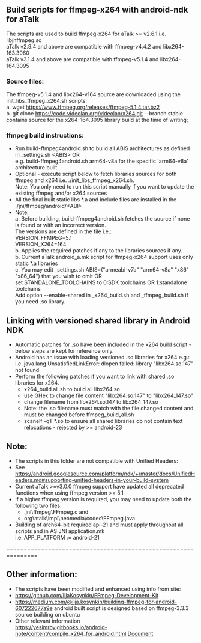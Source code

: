 ## Build scripts for ffmpeg-x264 with android-ndk for aTalk
The scripts are used to build ffmpeg-x264 for aTalk >= v2.6.1 i.e. libjnffmpeg.so<br/>
aTalk v2.9.4 and above are compatible with ffmpeg-v4.4.2 and libx264-163.3060<br/>
aTalk v3.1.4 and above are compatible with ffmpeg-v5.1.4 and libx264-164.3095

### Source files:
The ffmpeg-v5.1.4 and libx264-v164 source are downloaded using the init_libs_ffmpeg_x264.sh scripts:<br/>
  a. wget https://www.ffmpeg.org/releases/ffmpeg-5.1.4.tar.bz2<br/>
  b. git clone https://code.videolan.org/videolan/x264.git --branch stable<br/>
     contains source for the x264-164.3095 library build at the time of writing;

### ffmpeg build instructions:
* Run build-ffmpeg4android.sh to build all ABIS architectures as defined in _settings.sh &lt;ABIS> OR<br/>
  e.g. build-ffmpeg4android.sh arm64-v8a for the specific 'arm64-v8a' architecture built
* Optional - execute script below to fetch libraries sources for both ffmpeg and x264 i.e. ./init_libs_ffmpeg_x264.sh. <br/>
  Note: You only need to run this script manually if you want to update the existing ffmpeg and/or x264 sources<br/>
* All the final built static libs *.a and include files are installed in the ./jni/ffmpeg/android/&lt;ABI>
* Note:<br/>
 a. Before building, build-ffmpeg4android.sh fetches the source if none is found or with an incorrect version.<br/>
    The versions are defined in the file i.e.:<br/>
    VERSION_FFMPEG=5.1<br/>
    VERSION_X264=164<br/>
  b. Applies the required patches if any to the libraries sources if any.<br/>
  b. Current aTalk android_a.mk script for ffmpeg-x264 support uses only static *.a libraries<br/>
  c. You may edit _settings.sh ABIS=("armeabi-v7a" "arm64-v8a" "x86" "x86_64") that you wish to omit OR<br/>
  set STANDALONE_TOOLCHAINS to 0:SDK toolchains OR 1:standalone toolchains<br/>
  Add option --enable-shared in _x264_build.sh and _ffmpeg_build.sh if you need .so library.<br/>

## Linking with versioned shared library in Android NDK
* Automatic patches for .so have been included in the x264 build script - below steps are kept for reference only.
* Android has an issue with loading versioned .so libraries for x264 e.g.:<br/>
  i.e. java.lang.UnsatisfiedLinkError: dlopen failed: library "libx264.so.147" not found
* Perform the following patches if you want to link with shared .so libraries for x264.
  - x264_build.all.sh to build all libx264.so
  - use GHex to change file content "libx264.so.147" to "libx264_147.so"
  - change filename from libx264.so.147 to libx264_147.so
  - Note: the .so filename must match with the file changed content and must be changed before ffmpeg_build_all.sh
  - scanelf -qT *.so to ensure all shared libraries do not contain text relocations - rejected by >= android-23

## Note:
* The scripts in this folder are not compatible with Unified Headers:
* See https://android.googlesource.com/platform/ndk/+/master/docs/UnifiedHeaders.md#supporting-unified-headers-in-your-build-system
* Current aTalk >=v3.0.0 ffmpeg support have updated all deprecated functions when using ffmpeg version >= 5.1
* If a higher ffmpeg version is required, you may need to update both the following two files:
  - .jni\ffmpeg\FFmpeg.c and
  - org\atalk\impl\neomedia\codec\FFmpeg.java
* Building of arch64-bit required api-21 and must apply throughout all scripts and in AS JNI application.mk<br/>
i.e. APP_PLATFORM := android-21

===============================================================

## Other information:

* The scripts have been modified and enhanced using info from site:
* https://github.com/IljaKosynkin/FFmpeg-Development-Kit
* https://medium.com/@ilja.kosynkin/building-ffmpeg-for-android-607222677a9e
android built script is designed based on ffmpeg-3.3.3 source building on ubuntu
* Other relevant information<br/>
https://yesimroy.gitbooks.io/android-note/content/compile_x264_for_android.html
[Document](https://yesimroy.gitbooks.io/android-note/content/ffmpeg_build_process.html)
